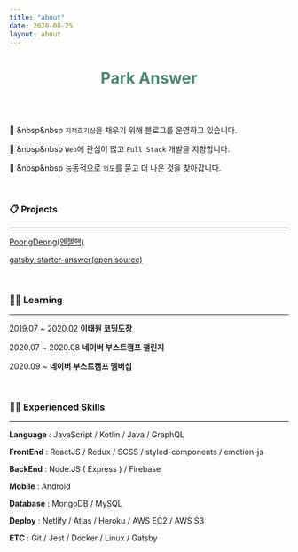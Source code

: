 ```yaml
---
title: "about"
date: 2020-08-25
layout: about
---
```


<div align="center">

<h1 style="color:#50856E">Park Answer</h1>

<br />
<br />
</div>

🤔 &nbsp&nbsp `지적호기심`을 채우기 위해 블로그를 운영하고 있습니다. 

🦄 &nbsp&nbsp `Web`에 관심이 많고 `Full Stack` 개발을 지향합니다. 

🌱 &nbsp&nbsp 능동적으로 `의도`를 묻고 더 나은 것을 찾아갑니다. 

<br />

### 📋 Projects

<hr />

[PoongDeong(엔젤핵)](https://github.com/PoongDeong/poongdeong)

[gatsby-starter-answer(open source)](https://github.com/passwd10/gatsby-starter-answer)

<br />

### 🏃‍♂️ Learning

<hr />

2019.07 ~ 2020.02 **이태원 코딩도장**

2020.07 ~ 2020.08 **네이버 부스트캠프 챌린지**

2020.09 ~ **네이버 부스트캠프 멤버십**

<br />

### 🤹🏻 Experienced Skills

<hr />

**Language** : JavaScript / Kotlin / Java / GraphQL

**FrontEnd** : ReactJS / Redux / SCSS / styled-components / emotion-js

**BackEnd** : Node.JS ( Express ) / Firebase

**Mobile** : Android

**Database** : MongoDB / MySQL

**Deploy** : Netlify / Atlas / Heroku / AWS EC2 / AWS S3

**ETC** : Git / Jest / Docker / Linux / Gatsby

<br />
